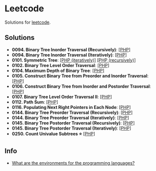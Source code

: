 # Leetcode

Solutions for [leetcode](https://leetcode.com/).

## Solutions

- **0094. Binary Tree Inorder Traversal (Recursively)**: [[PHP]](./src/0094_binary_tree_inorder_traversal_recursively.php)
- **0094. Binary Tree Inorder Traversal (Iteratively)**: [[PHP]](./src/0094_binary_tree_inorder_traversal_iteratively.php)
- **0101. Symmetric Tree**: [[PHP (iteratively)]](./src/0101_symmetric_tree_iteratively.php) [[PHP (recursively)]](./src/0101_symmetric_tree_recursively.php)
- **0102. Binary Tree Level Order Traversal**: [[PHP]](./src/0102_binary_tree_level_order_traversal.php)
- **0104. Maximum Depth of Binary Tree**: [[PHP]](./src/0104_maximum_depth_of_binary_tree.php)
- **0105. Construct Binary Tree from Preorder and Inorder Traversal**: [[PHP]](./src/0105_construct_binary_tree_from_preorder_and_inorder_traversal.php)
- **0106. Construct Binary Tree from Inorder and Postorder Traversal**: [[PHP]](./src/0106_construct_binary_tree_from_inorder_and_postorder_traversal.php)
- **0107. Binary Tree Level Order Traversal II**: [[PHP]](./src/0107_binary_tree_level_order_traversal_II.php)
- **0112. Path Sum**: [[PHP]](./src/0112_path_sum.php)
- **0116. Populating Next Right Pointers in Each Node**: [[PHP]](./src/0116_populating_next_right_pointers_in_each_node_a1.php)
- **0144. Binary Tree Preorder Traversal (Recursively)**: [[PHP]](./src/0144_binary_tree_preorder_traversal_recursively.php)
- **0144. Binary Tree Preorder Traversal (Iteratively)**: [[PHP]](./src/0144_binary_tree_preorder_traversal_iteratively.php)
- **0145. Binary Tree Postorder Traversal (Recursively)**: [[PHP]](./src/0145_binary_tree_postorder_traversal_recursively.php)
- **0145. Binary Tree Postorder Traversal (Iteratively)**: [[PHP]](./src/0145_binary_tree_postorder_traversal_iteratively.php)
- **0250. Count Univalue Subtrees :star:** [[PHP]](./src/0250_count_univalue_subtrees.php)

## Info

- [What are the environments for the programming languages?](https://support.leetcode.com/hc/en-us/articles/360011833974-What-are-the-environments-for-the-programming-languages)

